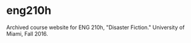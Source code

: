 # eng210h
Archived course website for ENG 210h, "Disaster Fiction." University of Miami, Fall 2016.

